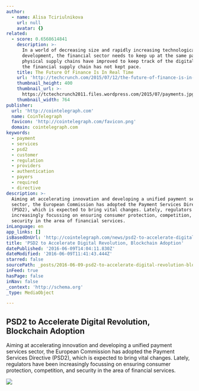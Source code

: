 ```yaml
---
author:
  - name: Alisa Tciriulnikova
    url: null
    avatar: {}
related:
  - score: 0.6568614841
    description: >-
      In a world of decreasing size and rapidly increasing technological
      development, the financial sector needs to keep up at the same pace. While
      physical supply chains have improved to keep track of the digital world,
      the financial supply chain has not kept pace.
    title: The Future Of Finance Is In Real Time
    url: 'http://techcrunch.com/2015/07/12/the-future-of-finance-is-in-real-time/'
    thumbnail_height: 400
    thumbnail_url: >-
      https://tctechcrunch2011.files.wordpress.com/2015/07/payments.jpg?w=764&h=400&crop=1
    thumbnail_width: 764
publisher:
  url: 'http://cointelegraph.com'
  name: CoinTelegraph
  favicon: 'http://cointelegraph.com/favicon.png'
  domain: cointelegraph.com
keywords:
  - payment
  - services
  - psd2
  - customer
  - regulation
  - providers
  - authentication
  - payers
  - required
  - directive
description: >-
  Aiming at accelerating innovation and developing a unified payment services
  sector, the European Commission has adopted the Payment Services Directive
  (PSD2), which is expected to bring vital changes. Lately, regulators have been
  increasingly focussing on ensuring consumer protection, competition, and
  security in the area of financial services.
inLanguage: en
app_links: []
isBasedOnUrl: 'http://cointelegraph.com/news/psd2-to-accelerate-digital-revolution'
title: 'PSD2 to Accelerate Digital Revolution, Blockchain Adoption'
datePublished: '2016-06-09T14:04:11.830Z'
dateModified: '2016-06-09T11:41:43.444Z'
starred: false
sourcePath: _posts/2016-06-09-psd2-to-accelerate-digital-revolution-blockchain-adoption.md
inFeed: true
hasPage: false
inNav: false
_context: 'http://schema.org'
_type: MediaObject

---
```

<article style=""><h1>PSD2 to Accelerate Digital Revolution, Blockchain Adoption</h1><p>Aiming at accelerating innovation and developing a unified payment services sector, the European Commission has adopted the Payment Services Directive (PSD2), which is expected to bring vital changes. Lately, regulators have been increasingly focussing on ensuring consumer protection, competition, and security in the area of financial services.</p><img src="http://cointelegraph.com/images/725_aHR0cDovL2NvaW50ZWxlZ3JhcGguY29tL3N0b3JhZ2UvdXBsb2Fkcy92aWV3LzRlMGMzMDI1YWQxM2UyMWI0OGJlYTlmNzdhMGY3YmNkLmpwZw==.jpg" /></article>